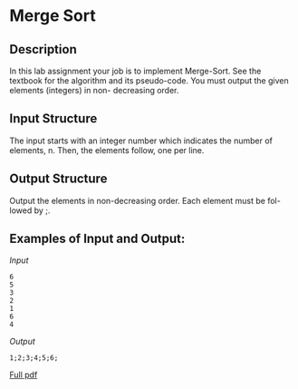 # Merge Sort
## Description
In this lab assignment your job is to implement Merge-Sort. See the textbook for the algorithm and its pseudo-code. You must output the given elements (integers) in non- decreasing order.

## Input Structure
The input starts with an integer number which indicates the number of elements, n. Then, the elements follow, one per line.

## Output Structure
Output the elements in non-decreasing order. Each element must be fol- lowed by ;.

## Examples of Input and Output:

*Input*
```
6
5
3
2
1
6
4
```
*Output*
```
1;2;3;4;5;6;
```

[Full pdf](Lab02.pdf)
